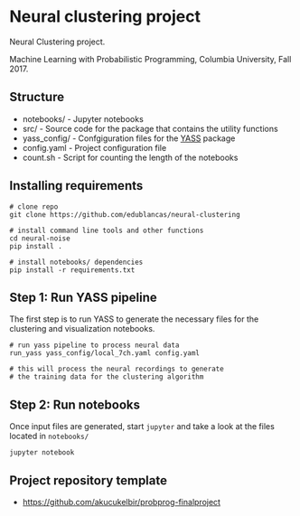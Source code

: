# Neural clustering project

Neural Clustering project.

Machine Learning with Probabilistic Programming, Columbia University, Fall 2017.

## Structure

* notebooks/ - Jupyter notebooks
* src/ - Source code for the package that contains the utility functions
* yass_config/ - Confgiguration files for the [YASS](https://github.com/paninski-lab/yass) package
* config.yaml - Project configuration file
* count.sh - Script for counting the length of the notebooks

## Installing requirements

```shell
# clone repo
git clone https://github.com/edublancas/neural-clustering

# install command line tools and other functions
cd neural-noise
pip install .

# install notebooks/ dependencies
pip install -r requirements.txt
```

## Step 1: Run YASS pipeline

The first step is to run YASS to generate the necessary
files for the clustering and visualization notebooks.

```shell
# run yass pipeline to process neural data
run_yass yass_config/local_7ch.yaml config.yaml

# this will process the neural recordings to generate
# the training data for the clustering algorithm
```

## Step 2: Run notebooks

Once input files are generated, start `jupyter` and take a look at the
files located in  `notebooks/`

```shell
jupyter notebook
```


## Project repository template

* https://github.com/akucukelbir/probprog-finalproject
